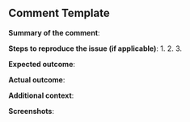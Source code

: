 ## Comment Template

**Summary of the comment**:
<!-- Briefly describe what the comment is about -->

**Steps to reproduce the issue (if applicable)**:
1. 
2. 
3. 

**Expected outcome**:
<!-- What should happen? -->

**Actual outcome**:
<!-- What actually happened? -->

**Additional context**:
<!-- Any other context or information that may help -->

**Screenshots**:
<!-- Attach screenshots if applicable -->